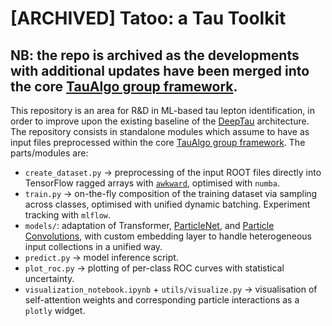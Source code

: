 # [ARCHIVED] Tatoo: a Tau Toolkit
**NB:** the repo is archived as the developments with additional updates have been merged into the core [TauAlgo group framework](https://github.com/cms-tau-pog/TauMLTools).
----- 

This repository is an area for R&D in ML-based tau lepton identification, in order to improve upon the existing baseline of the [DeepTau](https://arxiv.org/abs/2201.08458) architecture. The repository consists in standalone modules which assume to have as input files preprocessed within the core [TauAlgo group framework](https://github.com/cms-tau-pog/TauMLTools). The parts/modules are: 

* `create_dataset.py` -> preprocessing of the input ROOT files directly into TensorFlow ragged arrays with [`awkward`](https://awkward-array.org/doc/main/), optimised with `numba`.
* `train.py` -> on-the-fly composition of the training dataset via sampling across classes, optimised with unified dynamic batching. Experiment tracking with `mlflow`. 
* `models/`: adaptation of Transformer, [ParticleNet](https://arxiv.org/abs/1902.08570), and [Particle Convolutions](https://arxiv.org/abs/2107.02908), with custom embedding layer to handle heterogeneous input collections in a unified way. 
* `predict.py` -> model inference script.
* `plot_roc.py` -> plotting of per-class ROC curves with statistical uncertainty. 
* `visualization_notebook.ipynb` + `utils/visualize.py` -> visualisation of self-attention weights and corresponding particle interactions as a `plotly` widget.
